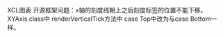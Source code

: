 XCL图表
  开源框架问题：x轴的刻度线朝上之后刻度标签的位置不能下移。
XYAxis.class中
   renderVerticalTick方法中
    case Top中改为与case Bottom一样。